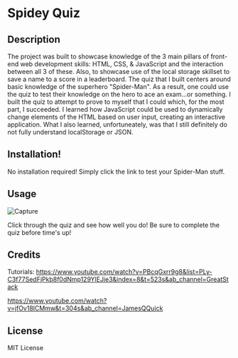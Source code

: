 # Spidey Quiz

## Description

The project was built to showcase knowledge of the 3 main pillars of front-end web development skills: HTML, CSS, & JavaScript and the interaction between all 3 of these. Also, to showcase use of the local storage skillset to save a name to a score in a leaderboard. The quiz that I built centers around basic knowledge of the superhero "Spider-Man". As a result, one could use the quiz to test their knowledge on the hero to ace an exam...or something. I built the quiz to attempt to prove to myself that I could which, for the most part, I succeeded. I learned how JavaScript could be used to dynamically change elements of the HTML based on user input, creating an interactive application. What I also learned, unfortuneately, was that I still definitely do not fully understand localStorage or JSON.  

## Installation!

No installation required! Simply click the link to test your Spider-Man stuff.

## Usage

![Capture](https://github.com/SnipaMasta/Module-4-Challenge/assets/144749848/6c3a758c-21f3-4f2e-afee-747bdba4ba76)


Click through the quiz and see how well you do! Be sure to complete the quiz before time's up!

## Credits

Tutorials: https://www.youtube.com/watch?v=PBcqGxrr9g8&list=PLy-C3f77SedFjPkb8f0dNmp129YlEJie3&index=8&t=523s&ab_channel=GreatStack

https://www.youtube.com/watch?v=jfOv18lCMmw&t=304s&ab_channel=JamesQQuick

## License

MIT License
